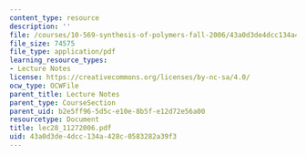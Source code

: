 ```yaml
---
content_type: resource
description: ''
file: /courses/10-569-synthesis-of-polymers-fall-2006/43a0d3de4dcc134a428c0583282a39f3_lec28_11272006.pdf
file_size: 74575
file_type: application/pdf
learning_resource_types:
- Lecture Notes
license: https://creativecommons.org/licenses/by-nc-sa/4.0/
ocw_type: OCWFile
parent_title: Lecture Notes
parent_type: CourseSection
parent_uid: b2e5ff96-5d5c-e10e-8b5f-e12d72e56a00
resourcetype: Document
title: lec28_11272006.pdf
uid: 43a0d3de-4dcc-134a-428c-0583282a39f3
---
```

